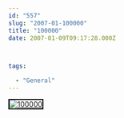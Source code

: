 ```yaml
---
id: "557"
slug: "2007-01-100000"
title: "100000"
date: 2007-01-09T09:17:28.000Z



tags:

  - "General"
---
```

<div class="sqs-html-content">
  <div style="float: left; margin-right: 10px; margin-bottom: 10px;"> <a href="http://www.flickr.com/photos/mclazarus/351627710/" title="100000"><img src="http://farm1.static.flickr.com/126/351627710_32df83232c_m.jpg" alt="100000" style="border: solid 2px #000000;" /></a>
</div>
<p><br clear="all" /></p>
</div>

